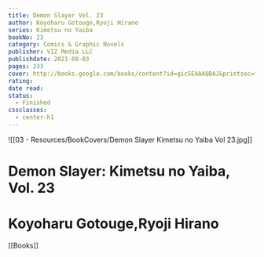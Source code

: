 ```yaml
---
title: Demon Slayer Vol. 23
author: Koyoharu Gotouge,Ryoji Hirano
series: Kimetsu no Yaiba
bookNo: 23
category: Comics & Graphic Novels
publisher: VIZ Media LLC
publishdate: 2021-08-03
pages: 233
cover: http://books.google.com/books/content?id=gic5EAAAQBAJ&printsec=frontcover&img=1&zoom=1&source=gbs_api
rating: 
date read: 
status:
  - Finished
cssclasses:
  - center-h1
---
```

![[03 - Resources/BookCovers/Demon Slayer Kimetsu no Yaiba Vol 23.jpg]]
# Demon Slayer: Kimetsu no Yaiba, Vol. 23
# Koyoharu Gotouge,Ryoji Hirano







[[Books]]